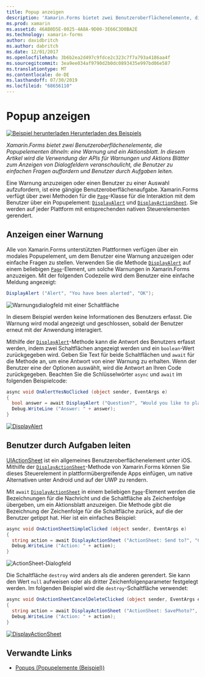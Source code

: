 ```yaml
---
title: Popup anzeigen
description: 'Xamarin.Forms bietet zwei Benutzeroberflächenelemente, die Popupelementen ähneln: eine Warnung und ein Aktionsblatt. In diesem Artikel wird die Verwendung der APIs für Warnungen und Aktions Blätter zum Anzeigen von Dialogfeldern veranschaulicht, die Benutzer zu einfachen Fragen auffordern und Benutzer durch Aufgaben leiten.'
ms.prod: xamarin
ms.assetid: 46AB0D5E-0025-4A8A-9D00-3E66C3D0BA2E
ms.technology: xamarin-forms
author: davidbritch
ms.author: dabritch
ms.date: 12/01/2017
ms.openlocfilehash: 3b6b2ea2d497c9fdce2c323c7f7a793a4186aa4f
ms.sourcegitcommit: 3ea9ee034af9790d2b0dc0893435e997bd06e587
ms.translationtype: MT
ms.contentlocale: de-DE
ms.lasthandoff: 07/30/2019
ms.locfileid: "68656110"
---
```

# <a name="display-pop-ups"></a>Popup anzeigen

[![Beispiel herunterladen](~/media/shared/download.png) Herunterladen des Beispiels](https://docs.microsoft.com/samples/xamarin/xamarin-forms-samples/navigation-pop-ups)

_Xamarin.Forms bietet zwei Benutzeroberflächenelemente, die Popupelementen ähneln: eine Warnung und ein Aktionsblatt. In diesem Artikel wird die Verwendung der APIs für Warnungen und Aktions Blätter zum Anzeigen von Dialogfeldern veranschaulicht, die Benutzer zu einfachen Fragen auffordern und Benutzer durch Aufgaben leiten._

Eine Warnung anzuzeigen oder einen Benutzer zu einer Auswahl aufzufordern, ist eine gängige Benutzeroberflächenaufgabe. Xamarin.Forms verfügt über zwei Methoden für die [`Page`](xref:Xamarin.Forms.Page)-Klasse für die Interaktion mit dem Benutzer über ein Popupelement: [`DisplayAlert`](xref:Xamarin.Forms.Page.DisplayAlert*) und [`DisplayActionSheet`](xref:Xamarin.Forms.Page.DisplayActionSheet*). Sie werden auf jeder Plattform mit entsprechenden nativen Steuerelementen gerendert.

## <a name="display-an-alert"></a>Anzeigen einer Warnung

Alle von Xamarin.Forms unterstützten Plattformen verfügen über ein modales Popupelement, um dem Benutzer eine Warnung anzuzeigen oder einfache Fragen zu stellen. Verwenden Sie die Methode [`DisplayAlert`](xref:Xamarin.Forms.Page.DisplayAlert*) auf einem beliebigen [`Page`](xref:Xamarin.Forms.Page)-Element, um solche Warnungen in Xamarin.Forms anzuzeigen. Mit der folgenden Codezeile wird dem Benutzer eine einfache Meldung angezeigt:

```csharp
DisplayAlert ("Alert", "You have been alerted", "OK");
```

![](pop-ups-images/alert.png "Warnungsdialogfeld mit einer Schaltfläche")

In diesem Beispiel werden keine Informationen des Benutzers erfasst. Die Warnung wird modal angezeigt und geschlossen, sobald der Benutzer erneut mit der Anwendung interagiert.

Mithilfe der [`DisplayAlert`](xref:Xamarin.Forms.Page.DisplayAlert*)-Methode kann die Antwort des Benutzers erfasst werden, indem zwei Schaltflächen angezeigt werden und ein `boolean`-Wert zurückgegeben wird. Geben Sie Text für beide Schaltflächen und `await` für die Methode an, um eine Antwort von einer Warnung zu erhalten. Wenn der Benutzer eine der Optionen auswählt, wird die Antwort an Ihren Code zurückgegeben. Beachten Sie die Schlüsselwörter `async` und `await` im folgenden Beispielcode:

```csharp
async void OnAlertYesNoClicked (object sender, EventArgs e)
{
  bool answer = await DisplayAlert ("Question?", "Would you like to play a game", "Yes", "No");
  Debug.WriteLine ("Answer: " + answer);
}
```

[![DisplayAlert](pop-ups-images/alert2-sml.png "Warnungsdialogfeld mit zwei Schaltflächen")](pop-ups-images/alert2.png#lightbox "Alert Dialog with Two Buttons")

## <a name="guide-users-through-tasks"></a>Benutzer durch Aufgaben leiten

[UIActionSheet](https://developer.apple.com/library/ios/documentation/uikit/reference/uiactionsheet_class/Reference/Reference.html) ist ein allgemeines Benutzeroberflächenelement unter iOS. Mithilfe der [`DisplayActionSheet`](xref:Xamarin.Forms.Page.DisplayActionSheet*)-Methode von Xamarin.Forms können Sie dieses Steuerelement in plattformübergreifende Apps einfügen, um native Alternativen unter Android und auf der UWP zu rendern.

Mit `await` [`DisplayActionSheet`](xref:Xamarin.Forms.Page.DisplayActionSheet*) in einem beliebigen [`Page`](xref:Xamarin.Forms.Page)-Element werden die Bezeichnungen für die Nachricht und die Schaltfläche als Zeichenfolge übergeben, um ein Aktionsblatt anzuzeigen. Die Methode gibt die Bezeichnung der Zeichenfolge für die Schaltfläche zurück, auf die der Benutzer getippt hat. Hier ist ein einfaches Beispiel:

```csharp
async void OnActionSheetSimpleClicked (object sender, EventArgs e)
{
  string action = await DisplayActionSheet ("ActionSheet: Send to?", "Cancel", null, "Email", "Twitter", "Facebook");
  Debug.WriteLine ("Action: " + action);
}
```

![](pop-ups-images/action.png "ActionSheet-Dialogfeld")

Die Schaltfläche `destroy` wird anders als die anderen gerendert. Sie kann den Wert `null` aufweisen oder als dritter Zeichenfolgenparameter festgelegt werden. Im folgenden Beispiel wird die `destroy`-Schaltfläche verwendet:

```csharp
async void OnActionSheetCancelDeleteClicked (object sender, EventArgs e)
{
  string action = await DisplayActionSheet ("ActionSheet: SavePhoto?", "Cancel", "Delete", "Photo Roll", "Email");
  Debug.WriteLine ("Action: " + action);
}
```

[![DisplayActionSheet](pop-ups-images/action2-sml.png "Aktionsblatt-Dialogfeld mit Destroy-Schaltfläche")](pop-ups-images/action2.png#lightbox "Action Sheet Dialog with Destroy Button")

## <a name="related-links"></a>Verwandte Links

- [Popups (Popupelemente (Beispiel))](https://docs.microsoft.com/samples/xamarin/xamarin-forms-samples/navigation-pop-ups)
